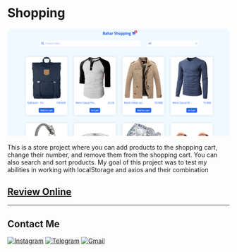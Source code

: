 # Shopping

<div align="center">
<img src="Shopping.PNG" style="border-radius:10px;">
</div>

This is a store project where you can add products to the shopping cart, change their number, and remove them from the shopping cart. You can also search and sort products.
My goal of this project was to test my abilities in working with localStorage and axios and their combination

## [Review Online](<https://shoppingbahar.netlify.app//>)

---
## Contact Me

<div>

[![Instagram](https://img.shields.io/badge/Instagram-E4405F?logo=Instagram&logoColor=white&style=for-the-badge)](https://instagram.com/bahar.esh86?igshid=YmMyMTA2M2Y=)
[![Telegram](https://img.shields.io/badge/Telegram-229ED9?logo=Telegram&logoColor=white&style=for-the-badge)](https://t.me/Bahar1386)
[![Gmail](https://img.shields.io/badge/Gmail-EA4335?logo=Gmail&logoColor=white&style=for-the-badge)](mailto:bahareshghi1386@gmail.com)

</div>
